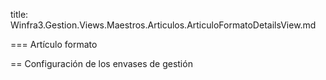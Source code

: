 title: Winfra3.Gestion.Views.Maestros.Articulos.ArticuloFormatoDetailsView.md
=== Artículo formato

== Configuración de los envases de gestión

